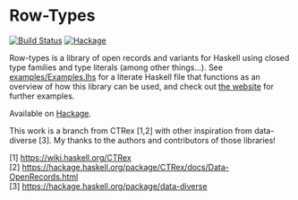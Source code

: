 Row-Types
=======

[![Build Status](https://github.com/dwincort/row-types/actions/workflows/.github/workflows/ci.yml/badge.svg)](https://github.com/dwincort/row-types/)
[![Hackage](https://img.shields.io/hackage/v/row-types.svg)](https://hackage.haskell.org/package/row-types)

Row-types is a library of open records and variants for Haskell using closed
type families and type literals (among other things...).
See [examples/Examples.lhs](https://raw.githubusercontent.com/dwincort/row-types/master/examples/Examples.lhs)
for a literate Haskell file that functions as an overview of how this library can be used,
and check out [the website](https://dwincort.github.io/row-types/) for further examples.

Available on [Hackage](https://hackage.haskell.org/package/row-types).

This work is a branch from CTRex [1,2] with other inspiration from data-diverse [3].
My thanks to the authors and contributors of those libraries!


[1] https://wiki.haskell.org/CTRex \
[2] https://hackage.haskell.org/package/CTRex/docs/Data-OpenRecords.html \
[3] https://hackage.haskell.org/package/data-diverse
